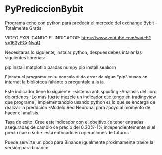 # PyPrediccionBybit
Programa echo con python para predecir el mercado del exchange Bybit - Totalmente Gratis


VIDEO EXPLICANDO EL INDICADOR: 
https://www.youtube.com/watch?v=163yPGgNvqQ


Necesitaras lo siguiente, instalar python, despues debes intalar las siguientes librerias:

pip install matplotlib pandas numpy
pip install seaborn

Ejecuta el programa en tu consola si da error de algun "pip" busca en internet la biblioteca faltante o preguntale a la ia.


Este indicador tiene lo siguiente:
-sistema anti spoofing 
-Analasis del libro de ordenes
-Lo más fuerte mezcle un indicador que tengo en tradingview que programe , implementandolo usando python es lo que se encarga de realizar la preddción
-Modelo Red Neuronal para apoyo al momento de hacer el analisis. 

Tasa de exito: 
Cree este indicador con el obejtivo de tener entradas aseguradas de cambio de precio del 0.30%-1% independientemente si el precio cae o sube. esta enfocado en operaciones de futuros

Puede servirte un poco para Binance igualmente proximamente traere la versión para binance.

